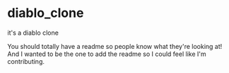 # diablo_clone
it's a diablo clone

You should totally have a readme so people know what they're looking at! 
And I wanted to be the one to add the readme so I could feel like I'm contributing.
